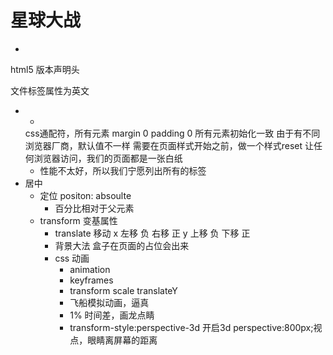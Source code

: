 # 星球大战
- <!DOCTYPE html>
 html5 版本声明头
 <html lang="en">
 文件标签属性为英文
 <meta charset="UTF-8">

 <meta name="viewport" content="width=device-width, initial-scale=1.0">


 - *
    css通配符，所有元素
    margin 0 padding 0 所有元素初始化一致
    由于有不同浏览器厂商，默认值不一样
    需要在页面样式开始之前，做一个样式reset 让任何浏览器访问，我们的页面都是一张白纸
    * 性能不太好，所以我们宁愿列出所有的标签
- 居中
  - 定位 positon: absoulte 
    - 百分比相对于父元素
  - transform 变基属性
    - translate 移动
        x 左移 负 右移 正
        y 上移 负 下移 正
    - 背景大法
        盒子在页面的占位会出来
    - css 动画
        - animation
        - keyframes
        - transform scale translateY
        - 飞船模拟动画，逼真
        - 1% 时间差，画龙点睛
        - transform-style:perspective-3d  开启3d
            perspective:800px;视点，眼睛离屏幕的距离
 